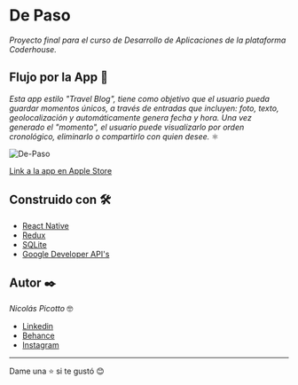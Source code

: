 # De Paso

_Proyecto final para el curso de Desarrollo de Aplicaciones de la plataforma Coderhouse._

## Flujo por la App 🚀

_Esta app estilo "Travel Blog", tiene como objetivo que el usuario pueda guardar momentos únicos, a través de entradas que incluyen: foto, texto, geolocalización y automáticamente genera fecha y hora. Una vez generado el "momento", el usuario puede visualizarlo por orden cronológico, eliminarlo o compartirlo con quien desee._ ⚛️ 

![De-Paso](https://user-images.githubusercontent.com/86528557/174200436-a8d8addd-02e6-42e8-ac52-9461d734ada0.jpg)


[Link a la app en Apple Store](https://apps.apple.com/app/id1629212811)

## Construido con 🛠️
 * [React Native](https://reactnative.dev/)
 * [Redux](https://es.redux.js.org/)
 * [SQLite](https://www.sqlite.org/index.html)
 * [Google Developer API's](https://developers.google.com/)

## Autor ✒️

_Nicolás Picotto_ :nerd_face:

 * [Linkedin](https://github.com/NicoPicotto)
 * [Behance](https://www.behance.net/nicolaspicotto)
 * [Instagram](https://www.instagram.com/npicotto)

---
Dame una :star: si te gustó 😊
